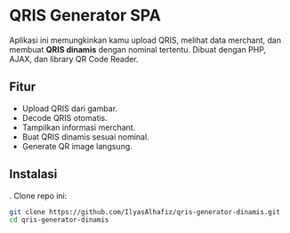 # QRIS Generator SPA

Aplikasi ini memungkinkan kamu upload QRIS, melihat data merchant, dan membuat **QRIS dinamis** dengan nominal tertentu. Dibuat dengan PHP, AJAX, dan library QR Code Reader.

## Fitur
- Upload QRIS dari gambar.
- Decode QRIS otomatis.
- Tampilkan informasi merchant.
- Buat QRIS dinamis sesuai nominal.
- Generate QR image langsung.

## Instalasi
. Clone repo ini:
```bash
git clone https://github.com/IlyasAlhafiz/qris-generator-dinamis.git
cd qris-generator-dinamis
